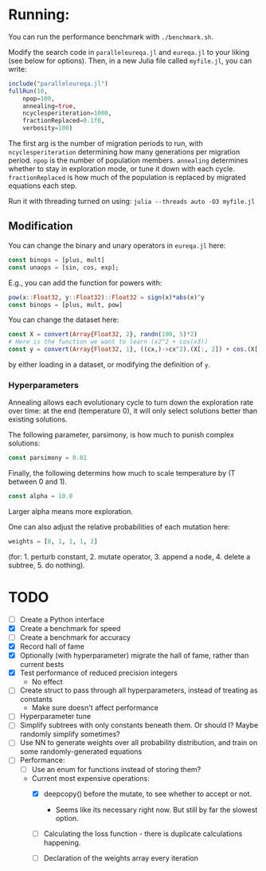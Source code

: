 # Running:

You can run the performance benchmark with `./benchmark.sh`.

Modify the search code in `paralleleureqa.jl` and `eureqa.jl` to your liking
(see below for options). Then, in a new Julia file called
`myfile.jl`, you can write:

```julia
include("paralleleureqa.jl")
fullRun(10,
    npop=100,
    annealing=true,
    ncyclesperiteration=1000,
    fractionReplaced=0.1f0,
    verbosity=100)
```
The first arg is the number of migration periods to run,
with `ncyclesperiteration` determining how many generations
per migration period.  `npop` is the number of population members.
`annealing` determines whether to stay in exploration mode,
or tune it down with each cycle. `fractionReplaced` is
how much of the population is replaced by migrated equations each
step.


Run it with threading turned on using:
`julia --threads auto -O3 myfile.jl`

## Modification

You can change the binary and unary operators in `eureqa.jl` here:
```julia
const binops = [plus, mult]
const unaops = [sin, cos, exp];
```
E.g., you can add the function for powers with:
```julia
pow(x::Float32, y::Float32)::Float32 = sign(x)*abs(x)^y
const binops = [plus, mult, pow]
```

You can change the dataset here:
```julia
const X = convert(Array{Float32, 2}, randn(100, 5)*2)
# Here is the function we want to learn (x2^2 + cos(x3))
const y = convert(Array{Float32, 1}, ((cx,)->cx^2).(X[:, 2]) + cos.(X[:, 3]))
```
by either loading in a dataset, or modifying the definition of `y`.

### Hyperparameters

Annealing allows each evolutionary cycle to turn down the exploration
rate over time: at the end (temperature 0), it will only select solutions
better than existing solutions.

The following parameter, parsimony, is how much to punish complex solutions:
```julia
const parsimony = 0.01
```

Finally, the following
determins how much to scale temperature by (T between 0 and 1).
```julia
const alpha = 10.0
```
Larger alpha means more exploration.

One can also adjust the relative probabilities of each mutation here:
```julia
weights = [8, 1, 1, 1, 2]
```
(for: 1. perturb constant, 2. mutate operator,
3. append a node, 4. delete a subtree, 5. do nothing).


# TODO

- [ ] Create a Python interface
- [x] Create a benchmark for speed
- [ ] Create a benchmark for accuracy
- [x] Record hall of fame
- [x] Optionally (with hyperparameter) migrate the hall of fame, rather than current bests
- [x] Test performance of reduced precision integers
    - No effect
- [ ] Create struct to pass through all hyperparameters, instead of treating as constants
    - Make sure doesn't affect performance
- [ ] Hyperparameter tune
- [ ] Simplify subtrees with only constants beneath them. Or should I? Maybe randomly simplify sometimes?
- [ ] Use NN to generate weights over all probability distribution, and train on some randomly-generated equations
- [ ] Performance:
    - [ ] Use an enum for functions instead of storing them?
    - Current most expensive operations:
        - [x] deepcopy() before the mutate, to see whether to accept or not.
            - Seems like its necessary right now. But still by far the slowest option.
        - [ ] Calculating the loss function - there is duplicate calculations happening.
        - [ ] Declaration of the weights array every iteration

